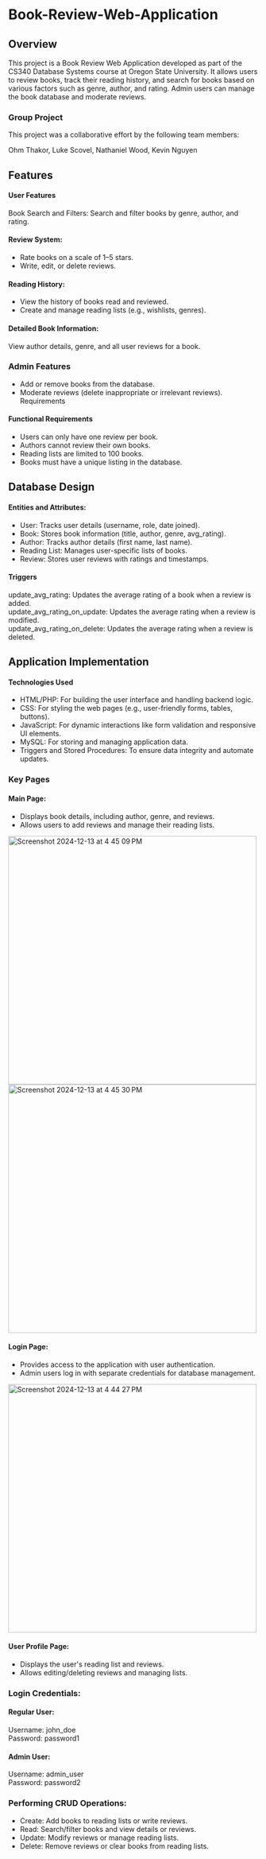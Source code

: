 # Book-Review-Web-Application

## Overview

This project is a Book Review Web Application developed as part of the CS340 Database Systems course at Oregon State University. It allows users to review books, track their reading history, and search for books based on various factors such as genre, author, and rating. Admin users can manage the book database and moderate reviews.

### Group Project
This project was a collaborative effort by the following team members:

Ohm Thakor, Luke Scovel, Nathaniel Wood, Kevin Nguyen

## Features

#### User Features
Book Search and Filters: Search and filter books by genre, author, and rating. 

#### Review System: 
- Rate books on a scale of 1–5 stars.  
- Write, edit, or delete reviews.  

#### Reading History:
- View the history of books read and reviewed. 
- Create and manage reading lists (e.g., wishlists, genres). 

#### Detailed Book Information: 
View author details, genre, and all user reviews for a book.

### Admin Features
- Add or remove books from the database.
- Moderate reviews (delete inappropriate or irrelevant reviews).
Requirements

#### Functional Requirements
- Users can only have one review per book.
- Authors cannot review their own books.
- Reading lists are limited to 100 books.
- Books must have a unique listing in the database.

## Database Design

#### Entities and Attributes:
- User: Tracks user details (username, role, date joined).
- Book: Stores book information (title, author, genre, avg_rating).
- Author: Tracks author details (first name, last name).
- Reading List: Manages user-specific lists of books.
- Review: Stores user reviews with ratings and timestamps.

#### Triggers
update_avg_rating: Updates the average rating of a book when a review is added.  
update_avg_rating_on_update: Updates the average rating when a review is modified.  
update_avg_rating_on_delete: Updates the average rating when a review is deleted.  

## Application Implementation

#### Technologies Used
- HTML/PHP: For building the user interface and handling backend logic.  
- CSS: For styling the web pages (e.g., user-friendly forms, tables, buttons).  
- JavaScript: For dynamic interactions like form validation and responsive UI elements.  
- MySQL: For storing and managing application data.  
- Triggers and Stored Procedures: To ensure data integrity and automate updates.
  
### Key Pages  

#### Main Page:  
- Displays book details, including author, genre, and reviews.
- Allows users to add reviews and manage their reading lists.
<img width="500" alt="Screenshot 2024-12-13 at 4 45 09 PM" src="https://github.com/user-attachments/assets/6f3e58b0-fb6d-487e-8bae-1f82f6dbbef3" />
<img width="500" alt="Screenshot 2024-12-13 at 4 45 30 PM" src="https://github.com/user-attachments/assets/8809ddbd-b0b3-4c4c-a401-2c7fb6fca4ee" />



  
#### Login Page:
- Provides access to the application with user authentication.
- Admin users log in with separate credentials for database management.
<img width="500" alt="Screenshot 2024-12-13 at 4 44 27 PM" src="https://github.com/user-attachments/assets/3b71e241-0b23-4975-a277-023edc3cc594" />
  
#### User Profile Page:
- Displays the user's reading list and reviews.
- Allows editing/deleting reviews and managing lists.

### Login Credentials:
#### Regular User:
  Username: john_doe  
  Password: password1
  
#### Admin User:
  Username: admin_user  
  Password: password2
  
### Performing CRUD Operations:
- Create: Add books to reading lists or write reviews.
- Read: Search/filter books and view details or reviews.
- Update: Modify reviews or manage reading lists.
- Delete: Remove reviews or clear books from reading lists.

